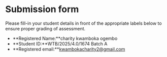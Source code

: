 # Submission form

Please fill-in your student details in front of the appropriate labels
below to ensure proper grading of assessment.

- **Registered Name:**charity kwamboka ogembo
- **Student ID:**WTB/2025/4.0/1674 Batch A
- **Registered email:**kwambokacharity2@gmail.com
